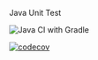 Java Unit Test

![Java CI with Gradle](https://github.com/testowanieaplikacjijavaug/laboratorium-8-aguua/workflows/Java%20CI%20with%20Gradle/badge.svg)

[![codecov](https://codecov.io/gh/testowanieaplikacjijavaug/laboratorium-8-aguua/branch/master/graph/badge.svg)](https://codecov.io/gh/testowanieaplikacjijavaug/laboratorium-8-aguua)


